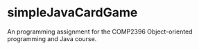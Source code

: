 # simpleJavaCardGame

An programming assignment for the COMP2396 Object-oriented programming and Java course.
